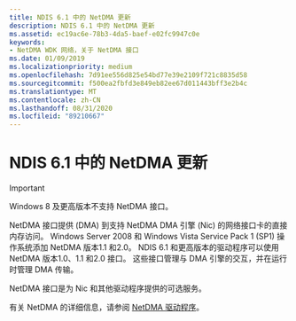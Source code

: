 ```yaml
---
title: NDIS 6.1 中的 NetDMA 更新
description: NDIS 6.1 中的 NetDMA 更新
ms.assetid: ec19ac6e-78b3-4da5-baef-e02fc9947c0e
keywords:
- NetDMA WDK 网络，关于 NetDMA 接口
ms.date: 01/09/2019
ms.localizationpriority: medium
ms.openlocfilehash: 7d91ee556d825e54bd77e39e2109f721c8835d58
ms.sourcegitcommit: f500ea2fbfd3e849eb82ee67d011443bff3e2b4c
ms.translationtype: MT
ms.contentlocale: zh-CN
ms.lasthandoff: 08/31/2020
ms.locfileid: "89210667"
---
```

# <a name="netdma-updates-in-ndis-61"></a>NDIS 6.1 中的 NetDMA 更新

>[!IMPORTANT]
> Windows 8 及更高版本不支持 NetDMA 接口。

NetDMA 接口提供 (DMA) 到支持 NetDMA DMA 引擎 (Nic) 的网络接口卡的直接内存访问。 Windows Server 2008 和 Windows Vista Service Pack 1 (SP1) 操作系统添加 NetDMA 版本1.1 和2.0。 NDIS 6.1 和更高版本的驱动程序可以使用 NetDMA 版本1.0、1.1 和2.0 接口。 这些接口管理与 DMA 引擎的交互，并在运行时管理 DMA 传输。

NetDMA 接口是为 Nic 和其他驱动程序提供的可选服务。

有关 NetDMA 的详细信息，请参阅 [NetDMA 驱动程序](/previous-versions/windows/hardware/network/netdma-drivers)。